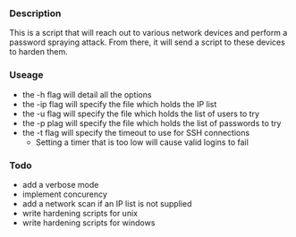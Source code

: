### Description

This is a script that will reach out to various network devices and perform a password spraying attack. From there, it will send a script to these devices to harden them.

### Useage

- the -h flag will detail all the options
- the -ip flag will specify the file which holds the IP list
- the -u flag will specify the file which holds the list of users to try
- the -p plag will specify the file which holds the list of passwords to try
- the -t flag will specify the timeout to use for SSH connections 
    - Setting a timer that is too low will cause valid logins to fail

### Todo

- add a verbose mode 
- implement concurency
- add a network scan if an IP list is not supplied
- write hardening scripts for unix
- write hardening scripts for windows
